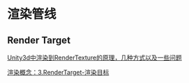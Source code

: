 # 渲染管线

## Render Target

[Unity3d中渲染到RenderTexture的原理，几种方式以及一些问题](https://blog.csdn.net/leonwei/article/details/54972653)

[渲染概念：3.RenderTarget-渲染目标](https://zhuanlan.zhihu.com/p/77783399)